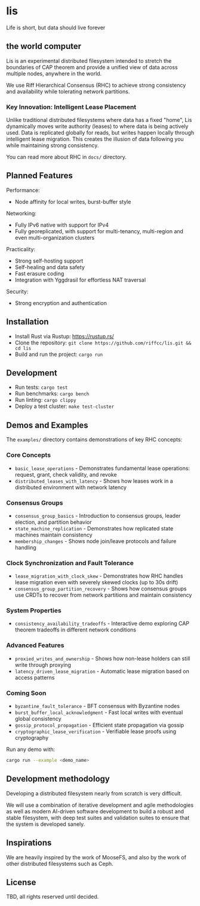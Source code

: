 # lis
Life is short, but data should live forever

## the world computer
Lis is an experimental distributed filesystem intended to stretch the boundaries of CAP theorem and provide a unified view of data across multiple nodes, anywhere in the world.

We use Riff Hierarchical Consensus (RHC) to achieve strong consistency and availability while tolerating network partitions.

### Key Innovation: Intelligent Lease Placement
Unlike traditional distributed filesystems where data has a fixed "home", Lis dynamically moves write authority (leases) to where data is being actively used. Data is replicated globally for reads, but writes happen locally through intelligent lease migration. This creates the illusion of data following you while maintaining strong consistency.

You can read more about RHC in `docs/` directory.

## Planned Features
Performance:
* Node affinity for local writes, burst-buffer style


Networking:
* Fully IPv6 native with support for IPv4
* Fully georeplicated, with support for multi-tenancy, multi-region and even multi-organization clusters

Practicality:
* Strong self-hosting support
* Self-healing and data safety
* Fast erasure coding
* Integration with Yggdrasil for effortless NAT traversal

Security:
* Strong encryption and authentication

## Installation
* Install Rust via Rustup: https://rustup.rs/
* Clone the repository: `git clone https://github.com/riffcc/lis.git && cd lis`
* Build and run the project: `cargo run`

## Development
* Run tests: `cargo test`
* Run benchmarks: `cargo bench`
* Run linting: `cargo clippy`
* Deploy a test cluster: `make test-cluster`

## Demos and Examples

The `examples/` directory contains demonstrations of key RHC concepts:

### Core Concepts
* `basic_lease_operations` - Demonstrates fundamental lease operations: request, grant, check validity, and revoke
* `distributed_leases_with_latency` - Shows how leases work in a distributed environment with network latency

### Consensus Groups
* `consensus_group_basics` - Introduction to consensus groups, leader election, and partition behavior
* `state_machine_replication` - Demonstrates how replicated state machines maintain consistency
* `membership_changes` - Shows node join/leave protocols and failure handling

### Clock Synchronization and Fault Tolerance
* `lease_migration_with_clock_skew` - Demonstrates how RHC handles lease migration even with severely skewed clocks (up to 30s drift)
* `consensus_group_partition_recovery` - Shows how consensus groups use CRDTs to recover from network partitions and maintain consistency

### System Properties
* `consistency_availability_tradeoffs` - Interactive demo exploring CAP theorem tradeoffs in different network conditions

### Advanced Features
* `proxied_writes_and_ownership` - Shows how non-lease holders can still write through proxying
* `latency_driven_lease_migration` - Automatic lease migration based on access patterns

### Coming Soon
* `byzantine_fault_tolerance` - BFT consensus with Byzantine nodes
* `burst_buffer_local_acknowledgment` - Fast local writes with eventual global consistency
* `gossip_protocol_propagation` - Efficient state propagation via gossip
* `cryptographic_lease_verification` - Verifiable lease proofs using cryptography

Run any demo with:
```bash
cargo run --example <demo_name>
```

## Development methodology
Developing a distributed filesystem nearly from scratch is very difficult.

We will use a combination of iterative development and agile methodologies as well as modern AI-driven software development to build a robust and stable filesystem, with deep test suites and validation suites
to ensure that the system is developed sanely.

## Inspirations
We are heavily inspired by the work of MooseFS, and also by the work of other distributed filesystems such as Ceph.

## License
TBD, all rights reserved until decided.
